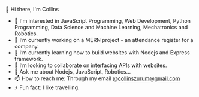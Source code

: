 👋 Hi there, I'm Collins

<!--
**okaforcollins/okaforcollins** is a ✨ _special_ ✨ repository because its `README.md` (this file) appears on your GitHub profile.

Here are some ideas to get you started:-->

- :eyes: I'm interested in JavaScript Programming, Web Development, Python Programming, Data Science and Machine Learning, Mechatronics and Robotics. 
- 🔭 I’m currently working on a MERN project - an attendance register for a company.
- 🌱 I’m currently learning how to build websites with Nodejs and Express framework.
- 👯 I’m looking to collaborate on interfacing APIs with websites.
- 💬 Ask me about Nodejs, JavaScript, Robotics...
- 📫 How to reach me: Through my email @collinszurum@gmail.com
- ⚡ Fun fact: I like travelling.


